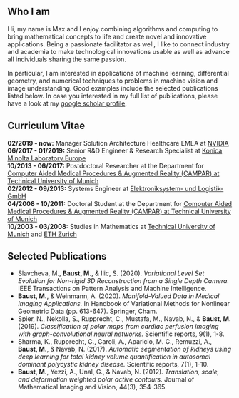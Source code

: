 ## Who I am

Hi, my name is Max and I enjoy combining algorithms and computing to bring mathematical concepts to life and create novel and innovative applications. Being a passionate facilitator as well, I like to connect industry and academia to make technological innovations usable as well as advance all individuals sharing the same passion.

In particular, I am interested in applications of machine learning, differential geometry, and numerical techniques to problems in machine vision and image understanding. Good examples include the selected publications listed below. In case you interested in my full list of publications, please have a look at my [google scholar profile](https://scholar.google.com/citations?user=w5ERL_UAAAAJ&hl=en).

## Curriculum Vitae

**02/2019 - now:** Manager Solution Architecture Healthcare EMEA at [NVIDIA](https://www.nvidia.com)<br/>
**06/2017 - 01/2019:** Senior R&D Engineer & Research Specialist at [Konica Minolta Laboratory Europe](https://research.konicaminolta.com/)<br/>
**10/2013 - 06/2017:** Postdoctoral Researcher at the Department for [Computer Aided Medical Procedures & Augmented Reality (CAMPAR) at Technical University of Munich](http://campar.in.tum.de)<br/>
**02/2012 - 09/2013:** Systems Engineer at [Elektroniksystem- und Logistik-GmbH](https://esg.de/)<br/>
**04/2008 - 10/2011:** Doctoral Student at the Department for [Computer Aided Medical Procedures & Augmented Reality (CAMPAR) at Technical University of Munich](http://campar.in.tum.de)<br/>
**10/2003 - 03/2008:** Studies in Mathematics at [Technical University of Munich](https://www.tum.de/) and [ETH Zurich](https://ethz.ch)

## Selected Publications

* Slavcheva, M., **Baust, M.**, & Ilic, S. (2020). _Variational Level Set Evolution for Non-rigid 3D Reconstruction from a Single Depth Camera._ IEEE Transactions on Pattern Analysis and Machine Intelligence.
* **Baust, M.**, & Weinmann, A. (2020). _Manifold-Valued Data in Medical Imaging Applications._ In Handbook of Variational Methods for Nonlinear Geometric Data (pp. 613-647). Springer, Cham.
* Spier, N., Nekolla, S., Rupprecht, C., Mustafa, M., Navab, N., & **Baust, M.** (2019). _Classification of polar maps from cardiac perfusion imaging with graph-convolutional neural networks._ Scientific reports, 9(1), 1-8.
* Sharma, K., Rupprecht, C., Caroli, A., Aparicio, M. C., Remuzzi, A., **Baust, M.**, & Navab, N. (2017). _Automatic segmentation of kidneys using deep learning for total kidney volume quantification in autosomal dominant polycystic kidney disease._ Scientific reports, 7(1), 1-10.
* **Baust, M.**, Yezzi, A., Unal, G., & Navab, N. (2012). _Translation, scale, and deformation weighted polar active contours._ Journal of Mathematical Imaging and Vision, 44(3), 354-365.


